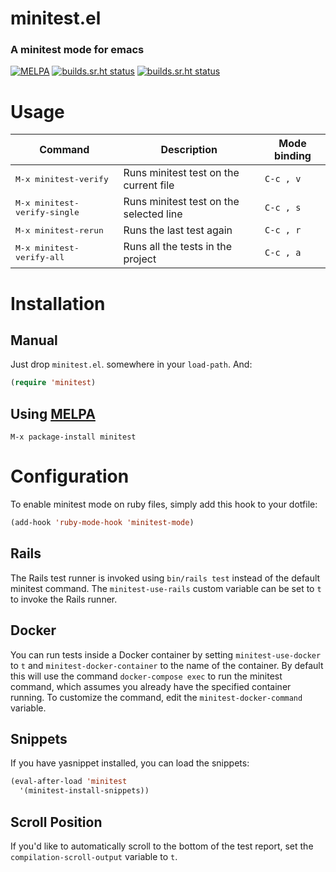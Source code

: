 # minitest.el
### A minitest mode for emacs

[![MELPA](https://melpa.org/packages/minitest-badge.svg)](https://melpa.org/#/minitest)
[![builds.sr.ht status](https://builds.sr.ht/~shoshin/minitest-emacs/commits/main/debian-testing.yml.svg)](https://builds.sr.ht/~shoshin/minitest-emacs/commits/main/debian-testing.yml?)
[![builds.sr.ht status](https://builds.sr.ht/~shoshin/minitest-emacs/commits/main/debian-stable.yml.svg)](https://builds.sr.ht/~shoshin/minitest-emacs/commits/main/debian-stable.yml?)

# Usage

Command                                         | Description                                             | Mode binding
------------------------------------------------|---------------------------------------------------------|--------------------
<kbd>M-x minitest-verify</kbd>                  | Runs minitest test on the current file                  | `C-c , v`
<kbd>M-x minitest-verify-single</kbd>           | Runs minitest test on the selected line                 | `C-c , s`
<kbd>M-x minitest-rerun</kbd>                   | Runs the last test again                                | `C-c , r`
<kbd>M-x minitest-verify-all</kbd>              | Runs all the tests in the project                       | `C-c , a`

# Installation

## Manual

Just drop `minitest.el`. somewhere in your `load-path`. And:

```lisp
(require 'minitest)
```

## Using [MELPA](https://melpa.org)

```
M-x package-install minitest
```

# Configuration

To enable minitest mode on ruby files, simply add this hook to your dotfile:

```lisp
(add-hook 'ruby-mode-hook 'minitest-mode)
```

## Rails

The Rails test runner is invoked using `bin/rails test` instead of the default minitest command.
The `minitest-use-rails` custom variable can be set to `t` to invoke the Rails runner.

## Docker

You can run tests inside a Docker container by setting `minitest-use-docker` to
`t` and `minitest-docker-container` to the name of the container. By default this
will use the command `docker-compose exec` to run the minitest command, which assumes
you already have the specified container running. To customize the command, edit the
`minitest-docker-command` variable.

## Snippets

If you have yasnippet installed, you can load the snippets:
```lisp
(eval-after-load 'minitest
  '(minitest-install-snippets))
```

## Scroll Position

If you'd like to automatically scroll to the bottom of the test report, set the
`compilation-scroll-output` variable to `t`.

